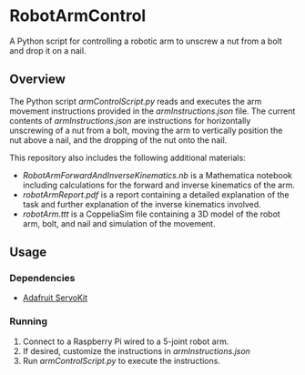 # RobotArmControl
A Python script for controlling a robotic arm to unscrew a nut from a bolt and drop it on a nail.

## Overview
The Python script _armControlScript.py_ reads and executes the arm movement instructions provided in the _armInstructions.json_ file.
The current contents of _armInstructions.json_ are instructions for horizontally unscrewing of a nut from a bolt, moving the arm to vertically position the nut above a nail, and the dropping of the nut onto the nail.

This repository also includes the following additional materials:
- _RobotArmForwardAndInverseKinematics.nb_ is a Mathematica notebook including calculations for the forward and inverse kinematics of the arm.
- _robotArmReport.pdf_ is a report containing a detailed explanation of the task and further explanation of the inverse kinematics involved.
- _robotArm.ttt_ is a CoppeliaSim file containing a 3D model of the robot arm, bolt, and nail and simulation of the movement.

## Usage

### Dependencies
- [Adafruit ServoKit](https://docs.circuitpython.org/projects/servokit/en/latest/)

### Running
1. Connect to a Raspberry Pi wired to a 5-joint robot arm.
2. If desired, customize the instructions in _armInstructions.json_
3. Run _armControlScript.py_ to execute the instructions.
